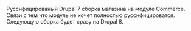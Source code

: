 Руссифицированый Drupal 7 сборка магазина на модуле Commerce. Связи с тем что модуль не хочет полностью руссифицироватся. Следующую сборка будет сразу на Drupal 8.
